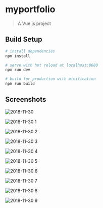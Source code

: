 # myportfolio

> A Vue.js project

## Build Setup

``` bash
# install dependencies
npm install

# serve with hot reload at localhost:8080
npm run dev

# build for production with minification
npm run build
```

## Screenshots

![2018-11-30](https://user-images.githubusercontent.com/44152758/49277774-0bc2a980-f483-11e8-808f-59ef14cd9e40.png)


![2018-11-30 1](https://user-images.githubusercontent.com/44152758/49277790-1b41f280-f483-11e8-96b3-b28331c90a51.png)


![2018-11-30 2](https://user-images.githubusercontent.com/44152758/49277807-2bf26880-f483-11e8-8216-056bbaf4bca7.png)


![2018-11-30 3](https://user-images.githubusercontent.com/44152758/49277819-36acfd80-f483-11e8-8dc0-6db52e3b95d0.png)


![2018-11-30 4](https://user-images.githubusercontent.com/44152758/49277831-41679280-f483-11e8-918c-00b756e5a814.png)


![2018-11-30 5](https://user-images.githubusercontent.com/44152758/49277841-49bfcd80-f483-11e8-9a60-983f53159108.png)


![2018-11-30 6](https://user-images.githubusercontent.com/44152758/49277854-53493580-f483-11e8-95ef-ba9f3028ab65.png)


![2018-11-30 7](https://user-images.githubusercontent.com/44152758/49277868-5c3a0700-f483-11e8-8256-74806ceb223d.png)


![2018-11-30 8](https://user-images.githubusercontent.com/44152758/49277882-64924200-f483-11e8-9e31-1f9e4ea1853e.png)


![2018-11-30 9](https://user-images.githubusercontent.com/44152758/49277895-6cea7d00-f483-11e8-8fbe-694c580c4a80.png)



